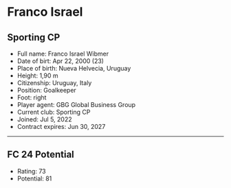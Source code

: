 # Franco Israel
## Sporting CP

- Full name: Franco Israel Wibmer
- Date of birt: Apr 22, 2000 (23)
- Place of birth: Nueva Helvecia, Uruguay
- Height: 1,90 m
- Citizenship: Uruguay, Italy
- Position: Goalkeeper
- Foot: right
- Player agent: GBG Global Business Group
- Current club: Sporting CP
- Joined: Jul 5, 2022
- Contract expires: Jun 30, 2027

---

## FC 24 Potential

- Rating: 73
- Potential: 81
